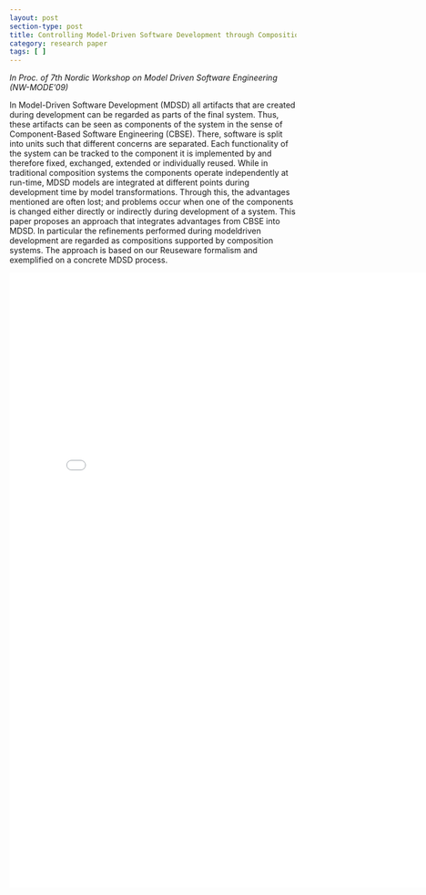 ```yaml
---
layout: post
section-type: post
title: Controlling Model-Driven Software Development through Composition Systems
category: research paper
tags: [ ]
---
```

_In Proc. of 7th Nordic Workshop on Model Driven Software Engineering (NW-MODE’09)_

In Model-Driven Software Development (MDSD) all artifacts that
are created during development can be regarded as parts of the final system.
Thus, these artifacts can be seen as components of the system in the sense of
Component-Based Software Engineering (CBSE). There, software is split into
units such that different concerns are separated. Each functionality of the system
can be tracked to the component it is implemented by and therefore fixed, exchanged,
extended or individually reused. While in traditional composition systems
the components operate independently at run-time, MDSD models are integrated
at different points during development time by model transformations.
Through this, the advantages mentioned are often lost; and problems occur when
one of the components is changed either directly or indirectly during development
of a system. This paper proposes an approach that integrates advantages
from CBSE into MDSD. In particular the refinements performed during modeldriven
development are regarded as compositions supported by composition systems.
The approach is based on our Reuseware formalism and exemplified on a
concrete MDSD process.

<embed src="/publications/2009_NW-MODE_Reuseware.pdf" width="800" height="1080" type='application/pdf'/>
